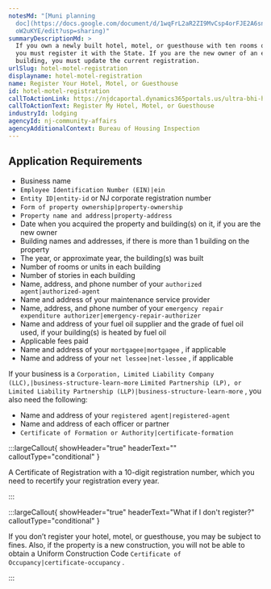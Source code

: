 ```yaml
---
notesMd: "[Muni planning
  doc](https://docs.google.com/document/d/1wqFrL2aR2ZI9MvCsp4orFJE2A6sn_oa5YOFQ\
  oW2uKYE/edit?usp=sharing)"
summaryDescriptionMd: >
  If you own a newly built hotel, motel, or guesthouse with ten rooms or more,
  you must register it with the State. If you are the new owner of an existing
  building, you must update the current registration.
urlSlug: hotel-motel-registration
displayname: hotel-motel-registration
name: Register Your Hotel, Motel, or Guesthouse
id: hotel-motel-registration
callToActionLink: https://njdcaportal.dynamics365portals.us/ultra-bhi-home/
callToActionText: Register My Hotel, Motel, or Guesthouse
industryId: lodging
agencyId: nj-community-affairs
agencyAdditionalContext: Bureau of Housing Inspection
---
```


## Application Requirements

- Business name
- `Employee Identification Number (EIN)|ein`
- `Entity ID|entity-id` or NJ corporate registration number
- `Form of property ownership|property-ownership`
- `Property name and address|property-address`
- Date when you acquired the property and building(s) on it, if you are the new owner
- Building names and addresses, if there is more than 1 building on the property
- The year, or approximate year, the building(s) was built
- Number of rooms or units in each building
- Number of stories in each building
- Name, address, and phone number of your `authorized agent|authorized-agent`
- Name and address of your maintenance service provider
- Name, address, and phone number of your `emergency repair expenditure authorizer|emergency-repair-authorizer`
- Name and address of your fuel oil supplier and the grade of fuel oil used, if your building(s) is heated by fuel oil
- Applicable fees paid
- Name and address of your `mortgagee|mortgagee` , if applicable
- Name and address of your `net lessee|net-lessee` , if applicable

If your business is a `Corporation, Limited Liability Company (LLC),|business-structure-learn-more` `Limited Partnership (LP), or Limited Liability Partnership (LLP)|business-structure-learn-more` , you also need the following:

- Name and address of your `registered agent|registered-agent`
- Name and address of each officer or partner
- `Certificate of Formation or Authority|certificate-formation`

:::largeCallout{ showHeader="true" headerText="" calloutType="conditional" }

A Certificate of Registration with a 10-digit registration number, which you need to recertify your registration every year.

:::

:::largeCallout{ showHeader="true" headerText="What if I don't register?" calloutType="conditional" }

If you don’t register your hotel, motel, or guesthouse, you may be subject to fines. Also, if the property is a new construction, you will not be able to obtain a Uniform Construction Code `Certificate of Occupancy|certificate-occupancy` .

:::
